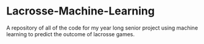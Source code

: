 # Lacrosse-Machine-Learning
A repository of all of the code for my year long senior project using machine learning to predict the outcome of lacrosse games.
